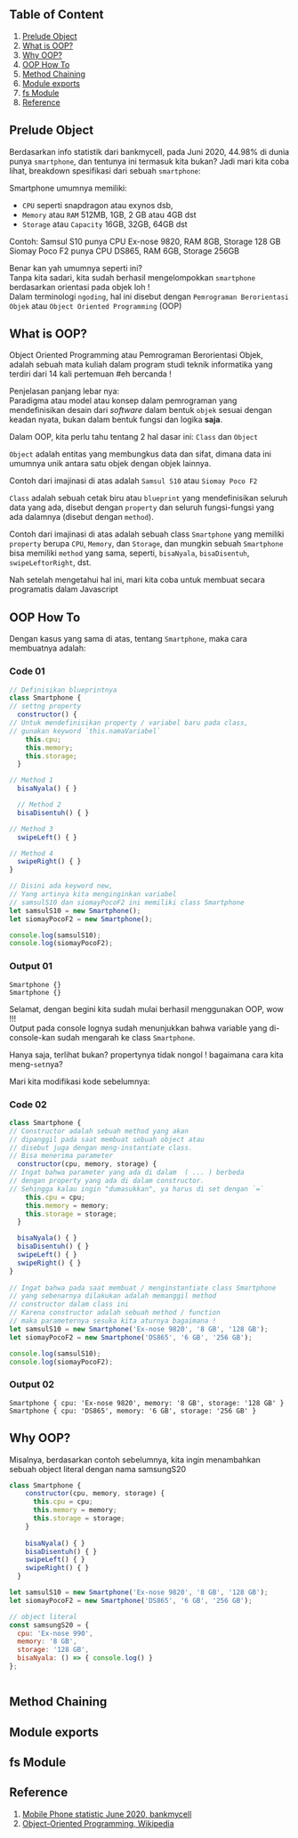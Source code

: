 ## Table of Content
1. [Prelude Object](#prelude-oop)
1. [What is OOP?](#what-is-oop)
1. [Why OOP?](#why-oop)
1. [OOP How To](#oop-how-to)
1. [Method Chaining](#method-chaining)
1. [Module exports](#module-exports)
1. [fs Module](#fs-module)
1. [Reference](#reference)

## Prelude Object
Berdasarkan info statistik dari bankmycell, pada Juni 2020, 44.98% di dunia 
punya `smartphone`, dan tentunya ini termasuk kita bukan? Jadi mari kita coba 
lihat, breakdown spesifikasi dari sebuah `smartphone`: 

Smartphone umumnya memiliki: 
* `CPU` seperti snapdragon atau exynos dsb, 
* `Memory` atau `RAM` 512MB, 1GB, 2 GB atau 4GB dst 
* `Storage` atau `Capacity` 16GB, 32GB, 64GB dst

Contoh:
Samsul S10 punya CPU Ex-nose 9820, RAM 8GB, Storage 128 GB
Siomay Poco F2 punya CPU DS865, RAM 6GB, Storage 256GB

Benar kan yah umumnya seperti ini?  
Tanpa kita sadari, kita sudah berhasil mengelompokkan `smartphone` berdasarkan
orientasi pada objek loh !  
Dalam terminologi `ngoding`, hal ini disebut dengan 
`Pemrograman Berorientasi Objek` atau `Object Oriented Programming` (OOP)

## What is OOP?
Object Oriented Programming atau Pemrograman Berorientasi Objek, adalah sebuah 
mata kuliah dalam program studi teknik informatika yang terdiri dari 14 kali 
pertemuan #eh bercanda !  

Penjelasan panjang lebar nya:  
Paradigma atau model atau konsep dalam pemrograman yang mendefinisikan desain 
dari *software* dalam bentuk `objek` sesuai dengan keadan nyata, bukan dalam 
bentuk fungsi dan logika **saja**.  

Dalam OOP, kita perlu tahu tentang 2 hal dasar ini: `Class` dan `Object`  

`Object` adalah entitas yang membungkus data dan sifat, dimana data ini umumnya 
unik antara satu objek dengan objek lainnya.

Contoh dari imajinasi di atas adalah `Samsul S10` atau `Siomay Poco F2`

`Class` adalah sebuah cetak biru atau `blueprint` yang mendefinisikan seluruh 
data yang ada, disebut dengan `property` dan seluruh fungsi-fungsi yang ada 
dalamnya (disebut dengan `method`).

Contoh dari imajinasi di atas adalah sebuah class `Smartphone` yang memiliki
`property` berupa `CPU`, `Memory`, dan `Storage`, dan mungkin sebuah 
`Smartphone` bisa memiliki `method` yang sama, seperti, `bisaNyala`, 
`bisaDisentuh`, `swipeLeftorRight`, dst.

Nah setelah mengetahui hal ini, mari kita coba untuk membuat secara
programatis dalam Javascript

## OOP How To
Dengan kasus yang sama di atas, tentang `Smartphone`, maka cara membuatnya 
adalah:

### Code 01
```javascript
// Definisikan blueprintnya
class Smartphone {
// settng property
  constructor() {
// Untuk mendefinisikan property / variabel baru pada class,
// gunakan keyword `this.namaVariabel`
    this.cpu;
    this.memory;
    this.storage;
  }

// Method 1
  bisaNyala() { }

  // Method 2
  bisaDisentuh() { }

// Method 3
  swipeLeft() { }

// Method 4
  swipeRight() { }
}

// Disini ada keyword new,
// Yang artinya kita menginginkan variabel
// samsulS10 dan siomayPocoF2 ini memiliki class Smartphone
let samsulS10 = new Smartphone();
let siomayPocoF2 = new Smartphone();

console.log(samsulS10);
console.log(siomayPocoF2);
```

### Output 01
```
Smartphone {}
Smartphone {}
```

Selamat, dengan begini kita sudah mulai berhasil menggunakan OOP, wow !!!  
Output pada console lognya sudah menunjukkan bahwa variable yang 
di-console-kan sudah mengarah ke class `Smartphone`.

Hanya saja, terlihat bukan? propertynya tidak nongol !
bagaimana cara kita meng-`set`nya?

Mari kita modifikasi kode sebelumnya:

### Code 02
```javascript
class Smartphone {
// Constructor adalah sebuah method yang akan 
// dipanggil pada saat membuat sebuah object atau 
// disebut juga dengan meng-instantiate class.
// Bisa menerima parameter
  constructor(cpu, memory, storage) {
// Ingat bahwa parameter yang ada di dalam  ( ... ) berbeda
// dengan property yang ada di dalam constructor.
// Sehingga kalau ingin "dumasukkan", ya harus di set dengan `=`
    this.cpu = cpu;
    this.memory = memory;
    this.storage = storage;
  }

  bisaNyala() { }
  bisaDisentuh() { }
  swipeLeft() { }
  swipeRight() { }
}
  
// Ingat bahwa pada saat membuat / menginstantiate class Smartphone
// yang sebenarnya dilakukan adalah memanggil method
// constructor dalam class ini
// Karena constructor adalah sebuah method / function
// maka parameternya sesuka kita aturnya bagaimana !
let samsulS10 = new Smartphone('Ex-nose 9820', '8 GB', '128 GB');
let siomayPocoF2 = new Smartphone('DS865', '6 GB', '256 GB');

console.log(samsulS10);
console.log(siomayPocoF2);
```

### Output 02
```
Smartphone { cpu: 'Ex-nose 9820', memory: '8 GB', storage: '128 GB' }
Smartphone { cpu: 'DS865', memory: '6 GB', storage: '256 GB' }
```

## Why OOP?
Misalnya, berdasarkan contoh sebelumnya, kita ingin menambahkan sebuah object
literal dengan nama samsungS20

```javascript
class Smartphone {
    constructor(cpu, memory, storage) {
      this.cpu = cpu;
      this.memory = memory;
      this.storage = storage;
    }
  
    bisaNyala() { }
    bisaDisentuh() { }
    swipeLeft() { }
    swipeRight() { }
  }

let samsulS10 = new Smartphone('Ex-nose 9820', '8 GB', '128 GB');
let siomayPocoF2 = new Smartphone('DS865', '6 GB', '256 GB');

// object literal
const samsungS20 = {
  cpu: 'Ex-nose 990',
  memory: '8 GB',
  storage: '128 GB',
  bisaNyala: () => { console.log() }
};



```

## Method Chaining


## Module exports


## fs Module


## Reference
1. [Mobile Phone statistic June 2020, bankmycell](https://www.bankmycell.com/blog/how-many-phones-are-in-the-world)
1. [Object-Oriented Programming, Wikipedia](https://en.wikipedia.org/wiki/Object-oriented_programming)